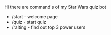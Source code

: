 Hi there are command's of my Star Wars quiz bot

* /start - welcome page
* /quiz - start quiz
* /raiting - find out top 3 power users

